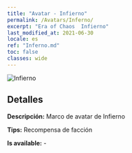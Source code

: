 ```yaml
---
title: "Avatar - Infierno"
permalink: /Avatars/Inferno/
excerpt: "Era of Chaos  Infierno"
last_modified_at: 2021-06-30
locale: es
ref: "Inferno.md"
toc: false
classes: wide
---
```

 ![Infierno](/images/a/avatarFrame_3.png)

## Detalles

 **Descripción:** Marco de avatar de Infierno 

 **Tips:** Recompensa de facción 

 **Is available:**  - 

